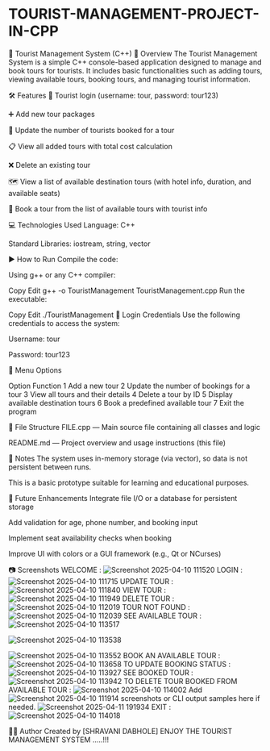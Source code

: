 # TOURIST-MANAGEMENT-PROJECT-IN-CPP
🧳 Tourist Management System (C++)
📌 Overview
The Tourist Management System is a simple C++ console-based application designed to manage and book tours for tourists. It includes basic functionalities such as adding tours, viewing available tours, booking tours, and managing tourist information.

🛠 Features
👤 Tourist login (username: tour, password: tour123)

➕ Add new tour packages

🔄 Update the number of tourists booked for a tour

📋 View all added tours with total cost calculation

❌ Delete an existing tour

🗺️ View a list of available destination tours (with hotel info, duration, and available seats)

📝 Book a tour from the list of available tours with tourist info

💻 Technologies Used
Language: C++

Standard Libraries: iostream, string, vector

▶️ How to Run
Compile the code:

Using g++ or any C++ compiler:

Copy
Edit
g++ -o TouristManagement TouristManagement.cpp
Run the executable:

Copy
Edit
./TouristManagement
🔑 Login Credentials
Use the following credentials to access the system:

Username: tour

Password: tour123

🧭 Menu Options

Option	Function
1	Add a new tour
2	Update the number of bookings for a tour
3	View all tours and their details
4	Delete a tour by ID
5	Display available destination tours
6	Book a predefined available tour
7	Exit the program

📂 File Structure
FILE.cpp — Main source file containing all classes and logic

README.md — Project overview and usage instructions (this file)

📝 Notes
The system uses in-memory storage (via vector<Tour>), so data is not persistent between runs.

This is a basic prototype suitable for learning and educational purposes.

📌 Future Enhancements
Integrate file I/O or a database for persistent storage

Add validation for age, phone number, and booking input

Implement seat availability checks when booking

Improve UI with colors or a GUI framework (e.g., Qt or NCurses)

📷 Screenshots 
WELCOME :
![Screenshot 2025-04-10 111520](https://github.com/user-attachments/assets/ddfcb4f7-c4a4-4426-8c2b-e0f9db64cdbc)
LOGIN :
![Screenshot 2025-04-10 111715](https://github.com/user-attachments/assets/8a496cbf-7fc9-4384-a041-786d3ae48d18)
UPDATE TOUR :
![Screenshot 2025-04-10 111840](https://github.com/user-attachments/assets/4d070944-ac43-4448-ab5f-a390027bbe53)
VIEW TOUR :
![Screenshot 2025-04-10 111949](https://github.com/user-attachments/assets/1f0c09ed-4fa7-4409-a774-46766a396331)
DELETE TOUR :
![Screenshot 2025-04-10 112019](https://github.com/user-attachments/assets/c4a80966-ff3d-4420-8806-81500789013c)
TOUR NOT FOUND :
![Screenshot 2025-04-10 112039](https://github.com/user-attachments/assets/801f45cb-3836-435b-b34f-912a9c53ec0d)
SEE AVAILABLE TOUR :
![Screenshot 2025-04-10 113517](https://github.com/user-attachments/assets/3a1cf759-9d45-4bd9-91e8-207c21e08979)

![Screenshot 2025-04-10 113538](https://github.com/user-attachments/assets/fb94eed9-a83a-4c10-b1ff-613c95f38d8e)

![Screenshot 2025-04-10 113552](https://github.com/user-attachments/assets/5abf9a1f-64a4-4863-a2e7-58e0a943fcf6)
BOOK AN AVAILABLE TOUR :
![Screenshot 2025-04-10 113658](https://github.com/user-attachments/assets/e538a142-4308-420f-93a3-fc2fca948988)
TO UPDATE BOOKING STATUS :
![Screenshot 2025-04-10 113927](https://github.com/user-attachments/assets/2172791e-9ef0-40e2-b09d-27842aa0692f)
SEE BOOKED TOUR :
![Screenshot 2025-04-10 113942](https://github.com/user-attachments/assets/44eafab4-5bd0-4d13-84c6-68dfa1f58d5c)
TO DELETE TOUR BOOKED FROM AVAILABLE TOUR :
![Screenshot 2025-04-10 114002](https://github.com/user-attachments/assets/d912f558-16de-466e-953a-e524d5d48d40)
Add ![Screenshot 2025-04-10 111914](https://github.com/user-attachments/assets/d7fcf4b1-2d66-4735-a507-20707a6b6283)
screenshots or CLI output samples here if needed.
![Screenshot 2025-04-11 191934](https://github.com/user-attachments/assets/6a9347c2-05f3-4a3f-b0be-8fbb2d7fdfd0)
EXIT :
![Screenshot 2025-04-10 114018](https://github.com/user-attachments/assets/a21b9a30-0422-4925-8457-1c29053a53b0)




👨‍💻 Author
Created by [SHRAVANI DABHOLE]
ENJOY THE TOURIST MANAGEMENT SYSTEM .....!!!
